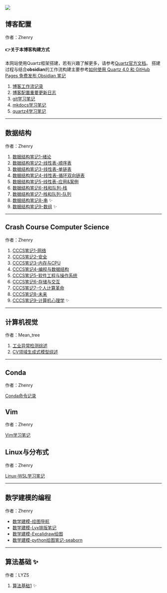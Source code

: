 ![](DALL·E%202024-09-10%2023.09.14%20-%20A%20visually%20appealing%20cover%20image%20for%20a%20blog%20or%20website%20focused%20on%20computer%20science%20and%20data%20structures.%20The%20image%20should%20feature%20elements%20such%20as%20comp.webp)
## 博客配置
作者：Zhenry
#### 👉关于本博客构建方式
本网站使用Quartz框架搭建，若有兴趣了解更多，请参考[Quartz官方文档](https://quartz.jzhao.xyz)。
搭建过程与结合**obsidian**的工作流构建主要参考[如何使用 Quartz 4.0 和 GitHub Pages 免费发布 Obsidian 笔记](https://insile.github.io/my-notes/%E7%AC%94%E8%AE%B0/%E5%85%AC%E5%85%B1%E7%AC%94%E8%AE%B0%E5%BA%93/%E5%A6%82%E4%BD%95%E4%BD%BF%E7%94%A8-Quartz-4.0-%E5%92%8C-GitHub-Pages-%E5%85%8D%E8%B4%B9%E5%8F%91%E5%B8%83-Obsidian-%E7%AC%94%E8%AE%B0)

1. [博客工作流记录](博客工作流记录.md)
2. [博客配置重要更新日志](博客配置重要更新日志.md)
3. [git学习笔记](git学习笔记.md)
4. [mkdocs学习笔记](mkdocs学习笔记.md)
5. [quartz4学习笔记](quartz4学习笔记.md)

---
## 数据结构
作者：Zhenry

1. [数据结构笔记1-绪论](数据结构笔记1-绪论.md)
2. [数据结构笔记2-线性表-顺序表](数据结构笔记2-线性表-顺序表.md)
3. [数据结构笔记3-线性表-单链表](数据结构笔记3-线性表-单链表.md)
4. [数据结构笔记4-线性表-循环双向链表](数据结构笔记4-线性表-循环双向链表.md)
5. [数据结构笔记5-线性表-应用&案例](数据结构笔记5-线性表-应用&案例.md)
6. [数据结构笔记6-栈和队列-栈](数据结构笔记6-栈和队列-栈.md) 
7. [数据结构笔记7-栈和队列-队列](数据结构笔记7-栈和队列-队列.md) 
8. [数据结构笔记8-串](数据结构笔记8-串.md) ✨
9. [数据结构笔记9-数组](数据结构笔记9-数组.md)  ✨

---
## Crash Course Computer Science
作者：Zhenry

1. [CCCS笔记1-网络](CCCS笔记1-网络.md)
2. [CCCS笔记2-安全](CCCS笔记2-安全.md)
3. [CCCS笔记3-内存与CPU](CCCS笔记3-内存与CPU.md)
4. [CCCS笔记4-编程与数据结构](CCCS笔记4-编程与数据结构.md)
5. [CCCS笔记5-软件工程与操作系统](CCCS笔记5-软件工程与操作系统.md)
6. [CCCS笔记6-存储与交互](CCCS笔记6-存储与交互.md)
7. [CCCS笔记7-个人计算革命](CCCS笔记7-个人计算革命.md) 
8. [CCCS笔记8-未来](CCCS笔记8-未来.md) 
9. [CCCS笔记9-计算机心理学](CCCS笔记9-计算机心理学.md) ✨


---
## 计算机视觉
作者：Mean_tree

1. [工业异常检测综述](工业异常检测综述.md) 
2. [CV领域生成式模型综述](CV领域生成式模型综述.md) 


---
## Conda
作者：Zhenry

[Conda命令记录](Conda命令记录.md)

## Vim
作者：Zhenry

[Vim学习笔记](Vim学习笔记.md)

## Linux与分布式
作者：Zhenry

[Linux-WSL学习笔记](Linux-WSL学习笔记.md)

---
## 数学建模的编程
作者：Zhenry

* [数学建模-绘图导航](数学建模-绘图导航.md)
* [数学建模-Lyx排版笔记](数学建模-Lyx排版笔记.md)
* [数学建模-Excalidraw绘图](数学建模-Excalidraw绘图.md)
* [数学建模-python绘图笔记-seaborn](数学建模-python绘图笔记-seaborn.md)

---
## 算法基础 ✨
作者：LYZS

1. [算法基础1](算法基础1.md)  ✨


